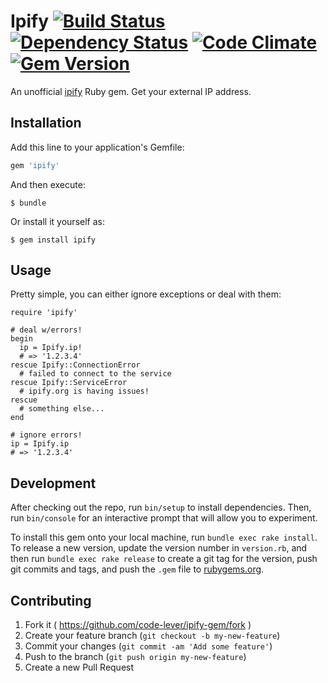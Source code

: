 # Ipify [![Build Status](https://travis-ci.org/code-lever/ipify-gem.png)](https://travis-ci.org/code-lever/ipify-gem) [![Dependency Status](https://gemnasium.com/code-lever/ipify-gem.png)](https://gemnasium.com/code-lever/ipify-gem) [![Code Climate](https://codeclimate.com/github/code-lever/ipify-gem.png)](https://codeclimate.com/github/code-lever/ipify-gem) [![Gem Version](https://badge.fury.io/rb/ipify.svg)](http://badge.fury.io/rb/ipify)

An unofficial [ipify](http://ipify.org) Ruby gem.  Get your external IP address.

## Installation

Add this line to your application's Gemfile:

```ruby
gem 'ipify'
```

And then execute:

    $ bundle

Or install it yourself as:

    $ gem install ipify

## Usage

Pretty simple, you can either ignore exceptions or deal with them:

```
require 'ipify'

# deal w/errors!
begin
  ip = Ipify.ip!
  # => '1.2.3.4'
rescue Ipify::ConnectionError
  # failed to connect to the service
rescue Ipify::ServiceError
  # ipify.org is having issues!
rescue
  # something else...
end

# ignore errors!
ip = Ipify.ip
# => '1.2.3.4'
```

## Development

After checking out the repo, run `bin/setup` to install dependencies. Then, run `bin/console` for an interactive prompt that will allow you to experiment.

To install this gem onto your local machine, run `bundle exec rake install`. To release a new version, update the version number in `version.rb`, and then run `bundle exec rake release` to create a git tag for the version, push git commits and tags, and push the `.gem` file to [rubygems.org](https://rubygems.org).

## Contributing

1. Fork it ( https://github.com/code-lever/ipify-gem/fork )
2. Create your feature branch (`git checkout -b my-new-feature`)
3. Commit your changes (`git commit -am 'Add some feature'`)
4. Push to the branch (`git push origin my-new-feature`)
5. Create a new Pull Request

